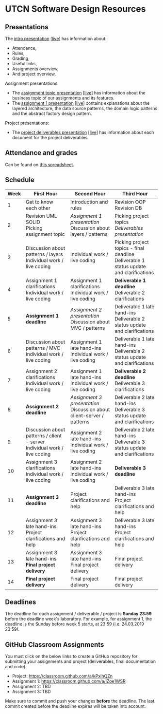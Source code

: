 # UTCN Software Design Resources

## Presentations
The [intro presentation](https://slides.com/spet/utcn-sd-intro) [[live](https://slides.com/spet/utcn-sd-intro/live)] has information about:
 * Attendance,
 * Rules,
 * Grading,
 * Useful links,
 * Assignments overview,
 * And project overview.

Assignment presentations:
 * The [assignment topic presentation](https://slides.com/spet/utcn-sd-assignment-topic) [[live](https://slides.com/spet/utcn-sd-assignment-topic/live)] has information about the business topic of our assignments and its features.
 * The [assignment 1 presentation](https://slides.com/spet/utcn-sd-assignment-1) [[live](https://slides.com/spet/utcn-sd-assignment-1/live)] contains explanations about the layered architecture, the data source patterns, the domain logic patterns and the abstract factory design pattern.

Project presentations:
 * The [project deliverables presentation](https://slides.com/spet/utcn-sd-deliverables) [[live](https://slides.com/spet/utcn-sd-deliverables/live)] has information about each document for the project deliverables.

## Attendance and grades
Can be found on [this spreadsheet](https://docs.google.com/spreadsheets/d/1PdbHr07erqH4lD7RDOOJ9-QOGVxWhRE1oNSXc6jtfqM/edit?usp=sharing).

## Schedule 
| Week | First Hour                                                                   | Second Hour                                                                                       | Third Hour                                                                                |
|------|------------------------------------------------------------------------------|---------------------------------------------------------------------------------------------------|-------------------------------------------------------------------------------------------|
| 1    | Get to know each other                                                       | Introduction and rules                                                                            | Revision OOP<br>Revision DB                                                               |
| 2    | Revision UML<br>SOLID<br>Picking assignment topic                            | *Assignment 1 presentation*<br>Discussion about layers / patterns                                 | Picking project topics<br>*Deliverables presentation*                                     |
| 3    | Discussion about patterns / layers<br>Individual work / live coding          | Individual work / live coding                                                                     | Picking project topics - final deadline<br>Deliverable 1 status update and clarifications |
| 4    | Assignment 1 clarifications<br>Individual work / live coding                 | Assignment 1 clarifications<br>Individual work / live coding                                      | **Deliverable 1 deadline**<br>Deliverable 2 clarifications                                |
| 5    | **Assignment 1 deadline**                                                    | *Assignment 2 presentation*<br>Discussion about MVC / patterns                                    | Deliverable 1 late hand-ins<br>Deliverable 2 status update and clarifications             |
| 6    | Discussion about patterns / MVC<br>Individual work / live coding             | Assignment 1 late hand-ins<br>Individual work / live coding                                       | Deliverable 1 late hand-ins<br>Deliverable 2 status update and clarifications             |
| 7    | Assignment 2 clarifications<br>Individual work / live coding                 | Assignment 1 late hand-ins<br>Individual work / live coding                                       | **Deliverable 2 deadline**<br>Deliverable 3 clarifications                                |
| 8    | **Assignment 2 deadline**                                                    | *Assignment 3 presentation*<br>Discussion about client-server / patterns                          | Deliverable 2 late hand-ins<br>Deliverable 3 status update and clarifications             |
| 9    | Discussion about patterns / client - server<br>Individual work / live coding | Assignment 2 late hand-ins<br>Individual work / live coding                                       | Deliverable 2 late hand-ins<br>Deliverable 3 status update and clarifications             |
| 10   | Assignment 3 clarifications<br>Individual work / live coding                 | Assignment 2 late hand-ins<br>Individual work / live coding                                       | **Deliverable 3 deadline**                                                                |
| 11   | **Assignment 3 deadline**                                                    | Project clarifications and help                                                                   | Deliverable 3 late hand-ins<br>Project clarifications and help                            |
| 12   | Assignment 3 late hand-ins<br>Project clarifications and help                | Assignment 3 late hand-ins<br>Project clarifications and help                                     | Deliverable 3 late hand-ins<br>Project clarifications and help                            |
| 13   | Assignment 3 late hand-ins<br>**Final project delivery**                     | Assignment 3 late hand-ins<br>Final project delivery                                              | Final project delivery                                                                    |
| 14   | **Final project delivery**                                                   | Final project delivery                                                                            | Final project delivery                                                                    |

## Deadlines
The deadline for each assignment / deliverable / project is **Sunday 23:59** before the deadline week's laboratory. For example, for assignment 1, the deadline is the Sunday before week 5 starts, at 23:59 (i.e. 24.03.2019 23:59).

## GitHub Classroom Assignments
You must click on the below links to create a GitHub repository for submitting your assignments and project (deliverables, final documentation and code).

 * Project: https://classroom.github.com/a/kPxIhQZn
 * Assignment 1: https://classroom.github.com/a/lZoe1WSR
 * Assignment 2: TBD
 * Assignment 3: TBD

Make sure to commit and push your changes **before** the deadline. The last commit created before the deadline expires will be taken into account.
